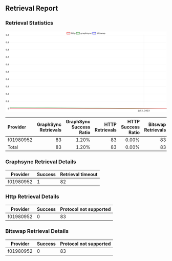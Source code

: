 ## Retrieval Report
### Retrieval Statistics
<img src="https://raw.githubusercontent.com/data-preservation-programs/filplus-checker-assets/main/filecoin-project/filecoin-plus-large-datasets/issues/1760/1688398263591.png"/>

| Provider  | GraphSync Retrievals | GraphSync Success Ratio | HTTP Retrievals | HTTP Success Ratio | Bitswap Retrievals | Bitswap Success Ratio |
| :-------- | -------------------: | ----------------------: | --------------: | -----------------: | -----------------: | --------------------: |
| f01980952 |                   83 |                   1.20% |              83 |              0.00% |                 83 |                 0.00% |
| Total     |                   83 |                   1.20% |              83 |              0.00% |                 83 |                 0.00% |

### Graphsync Retrieval Details
| Provider  | Success | Retrieval timeout |
| --------- | ------- | ----------------- |
| f01980952 | 1       | 82                |

### Http Retrieval Details
| Provider  | Success | Protocol not supported |
| --------- | ------- | ---------------------- |
| f01980952 | 0       | 83                     |

### Bitswap Retrieval Details
| Provider  | Success | Protocol not supported |
| --------- | ------- | ---------------------- |
| f01980952 | 0       | 83                     |
